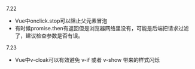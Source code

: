 7.22

-   Vue中onclick.stop可以阻止父元素冒泡
-   有时候promise.then有返回但是浏览器网络里没有，可能是后端把请求过滤了，建议检查参数是否有误。
    
7.23
- Vue中v-cloak可以有效避免 v-if 或者 v-show 带来的样式闪烁

   